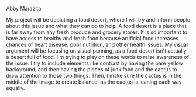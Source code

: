 Abby Marazita

My project will be depicting a food desert, where I will try and inform people about this issue and what they can do to help. A food desert is a place that is far away from any fresh produce and grocery stores. It is so important to have access to healthy and fresh food because artificial food increases chances of heart disease, poor nutrition, and other health issues. My visual argument will be focusing on visual punning, as a food desert isn't actually a desert full of food. I'm trying to play on these words to raise awareness of the issue. I try to include elements like contrast by having the bare yellow background, and then having the pieces of junk food and the cactus to draw attention to those two things. Then, I make sure the cactus is in the middle of the image to create balance, as the cactus is leaning each way equally.
